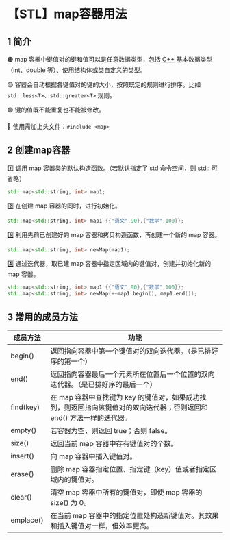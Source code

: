 # 【STL】map容器用法


## 1 简介

🟠 map 容器中键值对的键和值可以是任意数据类型，包括 [C++](http://c.biancheng.net/cplus/) 基本数据类型（int、double 等）、使用结构体或类自定义的类型。

🟡 容器会自动根据各键值对的键的大小，按照既定的规则进行排序。比如 `std::less<T>`、`std::greater<T>` 规则。

🟢 键的值既不能重复也不能被修改。

🔵 使用需加上头文件：`#include <map>`

## 2 创建map容器

1️⃣ 调用 map 容器类的默认构造函数。（若默认指定了 std 命令空间，则 std:: 可省略）

```c++
std::map<std::string, int> map1;
```

2️⃣ 在创建 map 容器的同时，进行初始化。

```c++
std::map<std::string, int> map1 {{"语文",90},{"数学",100}};
```

3️⃣ 利用先前已创建好的 map 容器和拷贝构造函数，再创建一个新的 map 容器。

```c++
std::map<std::string, int> newMap(map1);
```

4️⃣ 通过迭代器，取已建 map 容器中指定区域内的键值对，创建并初始化新的 map 容器。

```c++
std::map<std::string, int> map1 {{"语文",90},{"数学",100}};
std::map<std::string, int> newMap(++map1.begin(), map1.end());
```

## 3 常用的成员方法

| 成员方法  | 功能                                                         |
| --------- | ------------------------------------------------------------ |
| begin()   | 返回指向容器中第一个键值对的双向迭代器。（是已排好序的第一个） |
| end()     | 返回指向容器最后一个元素所在位置后一个位置的双向迭代器。（是已排好序的最后一个） |
| find(key) | 在 map 容器中查找键为 key 的键值对，如果成功找到，则返回指向该键值对的双向迭代器；否则返回和 end() 方法一样的迭代器。 |
| empty()   | 若容器为空，则返回 true；否则 false。                        |
| size()    | 返回当前 map 容器中存有键值对的个数。                        |
| insert()  | 向 map 容器中插入键值对。                                    |
| erase()   | 删除 map 容器指定位置、指定键（key）值或者指定区域内的键值对。 |
| clear()   | 清空 map 容器中所有的键值对，即使 map 容器的 size() 为 0。   |
| emplace() | 在当前 map 容器中的指定位置处构造新键值对。其效果和插入键值对一样，但效率更高。 |














